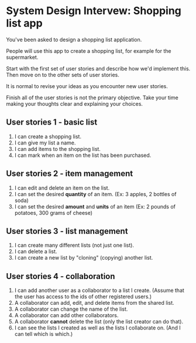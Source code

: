 # System Design Intervew: Shopping list app
You've been asked to design a shopping list application.

People will use this app to create a shopping list, for example for the supermarket.

Start with the first set of user stories and describe how we'd implement this. Then move on to the other sets of user stories.

It is normal to revise your ideas as you encounter new user stories.

Finish all of the user stories is not the primary objective. Take your time making your thoughts clear and explaining your choices.

## User stories 1 - basic list
1. I can create a shopping list.
1. I can give my list a name.
1. I can add items to the shopping list.
1. I can mark when an item on the list has been purchased.

## User stories 2 - item management
1. I can edit and delete an item on the list.
1. I can set the desired **quantity** of an item. (Ex: 3 apples, 2 bottles of soda)
1. I can set the desired **amount** and **units** of an item (Ex: 2 pounds of potatoes, 300 grams of cheese)

## User stories 3 - list management
1. I can create many different lists (not just one list).
1. I can delete a list.
1. I can create a new list by "cloning" (copying) another list.

## User stories 4 - collaboration
1. I can add another user as a collaborator to a list I create. (Assume that the user has access to the ids of other registered users.)
1. A collaborator can add, edit, and delete items from the shared list.
1. A collaborator can change the name of the list.
1. A collaborator can add other collaborators.
1. A collaborator **cannot** delete the list (only the list creator can do that).
1. I can see the lists I created as well as the lists I collaborate on. (And I can tell which is which.)
